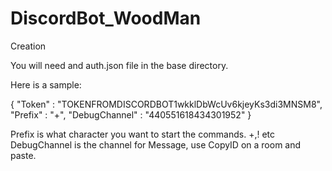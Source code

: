 # DiscordBot_WoodMan
Creation


You will need and auth.json file in the base directory.

Here is a sample:

{ 
    "Token"   : "TOKENFROMDISCORDBOT1wkklDbWcUv6kjeyKs3di3MNSM8",
    "Prefix" : "+", 
    "DebugChannel" : "440551618434301952"
}

Prefix is what character you want to start the commands.  +,! etc
DebugChannel is the channel for Message, use CopyID on a room and paste.



